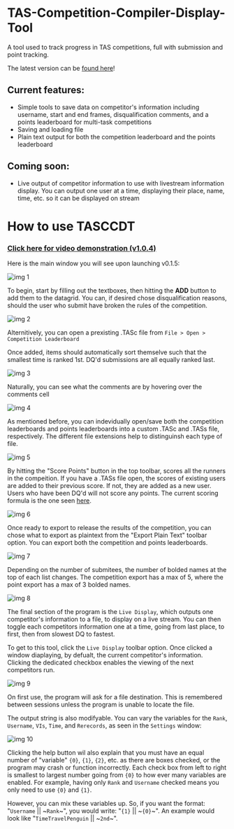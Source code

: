 # TAS-Competition-Compiler-Display-Tool
A tool used to track progress in TAS competitions, full with submission and point tracking.

The latest version can be [found here](https://github.com/TimeTravelPenguin/TAS-Competition-Compiler-Display-Tool/releases)!
## Current features:
- Simple tools to save data on competitor's information including username, start and end frames, disqualification comments, and a points leaderboard for multi-task competitions
- Saving and loading file
- Plain text output for both the competition leaderboard and the points leaderboard

## Coming soon:
- Live output of competitor information to use with livestream information display. You can output one user at a time, displaying their place, name, time, etc. so it can be displayed on stream

# How to use TASCCDT
### [Click here for video demonstration (v1.0.4)](https://www.youtube.com/watch?v=AwPjAeGKUu8)
Here is the main window you will see upon launching v0.1.5:

![img 1](https://i.imgur.com/AMWakhA.png)

To begin, start by filling out the textboxes, then hitting the **ADD** button to add them to the datagrid.
You can, if desired chose disqualification reasons, should the user who submit have broken the rules of the competition.

![img 2](https://i.imgur.com/Dc4yzHY.png)

Alternitively, you can open a prexisting .TASc file from `File > Open > Competition Leaderboard`

Once added, items should automatically sort themselve such that the smallest time is ranked 1st. DQ'd submissions are all equally ranked last.

![img 3](https://i.imgur.com/Dc4yzHY.png)

Naturally, you can see what the comments are by hovering over the comments cell

![img 4](http://imgs.fyi/img/6t2f.png)

As mentioned before, you can indevidually open/save both the competition leaderboards and points leaderboards into a custom .TASc and .TASs file, respectively. The different file extensions help to distinguinsh each type of file.

![img 5](http://imgs.fyi/img/6t2g.png)

By hitting the "Score Points" button in the top toolbar, scores all the runners in the compeition. If you have a .TASs file open, the scores of existing users are added to their previous score. If not, they are added as a new user. Users who have been DQ'd will not score any points. The current scoring formula is the one seen [here](https://docs.google.com/spreadsheets/d/e/2PACX-1vSL-uZkslyP4tnQcprS_aR1-ZQNduVH3MvdpVyiAZPWA9g25RlyhlJVMNri3r3HqrmVhyb54Mw1pAlt/pubhtml).

![img 6](https://i.imgur.com/MxHoLxd.png)

Once ready to export to release the results of the competition, you can chose what to export as plaintext from the "Export Plain Text" toolbar option. You can export both the competition and points leaderboards.

![img 7](https://i.imgur.com/J8Anx0Q.png)

Depending on the number of submitees, the number of bolded names at the top of each list changes. The competition export has a max of 5, where the point export has a max of 3 bolded names.

![img 8](https://i.imgur.com/y7qY2ST.png)

The final section of the program is the `Live Display`, which outputs one competitor's information to a file, to display on a live stream. You can then toggle each competitors information one at a time, going from last place, to first, then from slowest DQ to fastest.

To get to this tool, click the `Live Display` toolbar option. Once clicked a window diaplaying, by defualt, the current competitor's information. Clicking the dedicated checkbox enables the viewing of the next competitors run.

![img 9](https://i.imgur.com/t014B7I.png)

On first use, the program will ask for a file destination. This is remembered between sessions unless the program is unable to locate the file.

The output string is also modifyable. You can vary the variables for the `Rank`, `Username`, `VIs`, `Time`, and `Rerecords`, as seen in the `Settings` window:

![img 10](https://i.imgur.com/voGKLOv.png)

Clicking the help button wil also explain that you must have an equal number of "variable" `{0}`, `{1}`, `{2}`, etc. as there are boxes checked, or the program may crash or function incorrectly. Each check box from left to right is smallest to largest number going from `{0}` to how ever many variables are enabled. For example, having only `Rank` and `Username` checked means you only need to use `{0}` and `{1}`.

However, you can mix these variables up. So, if you want the format:
"`Username` || \~`Rank`\~", you would write: "`{1}` || \~`{0}`\~".
An example would look like "`TimeTravelPenguin` || \~`2nd`\~".



